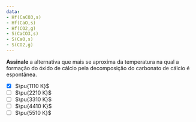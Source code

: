 ```yaml
---
data:
- Hf(CaCO3,s)
- Hf(CaO,s)
- Hf(CO2,g)
- S(CaCO3,s)
- S(CaO,s)
- S(CO2,g)
---
```


**Assinale** a alternativa que mais se aproxima da temperatura na qual a formação do óxido de cálcio pela decomposição do carbonato de cálcio é espontânea.

- [x] $\pu{1110 K}$
- [ ] $\pu{2210 K}$
- [ ] $\pu{3310 K}$
- [ ] $\pu{4410 K}$
- [ ] $\pu{5510 K}$
